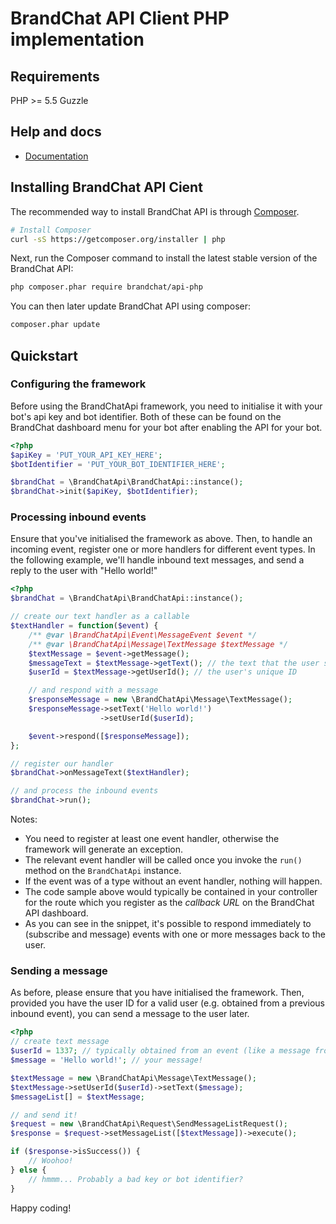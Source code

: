 BrandChat API Client PHP implementation
=======================================

## Requirements

PHP >= 5.5
Guzzle

## Help and docs

- [Documentation](https://github.com/brandchat/api-documentation)

## Installing BrandChat API Cient

The recommended way to install BrandChat API is through
[Composer](http://getcomposer.org).

```bash
# Install Composer
curl -sS https://getcomposer.org/installer | php
```

Next, run the Composer command to install the latest stable version of the BrandChat API:

```bash
php composer.phar require brandchat/api-php
```

You can then later update BrandChat API using composer:

```bash
composer.phar update
```

## Quickstart

### Configuring the framework

Before using the BrandChatApi framework, you need to initialise it with your bot's api key and bot identifier. Both of these can be found on the BrandChat dashboard menu for your bot after enabling the API for your bot.

```php
<?php
$apiKey = 'PUT_YOUR_API_KEY_HERE';
$botIdentifier = 'PUT_YOUR_BOT_IDENTIFIER_HERE';

$brandChat = \BrandChatApi\BrandChatApi::instance();
$brandChat->init($apiKey, $botIdentifier);
```

### Processing inbound events

Ensure that you've initialised the framework as above. Then, to handle an incoming event, register one or more handlers for different event types. In the following example, we'll handle inbound text messages, and send a reply to the user with "Hello world!" 

```php
<?php
$brandChat = \BrandChatApi\BrandChatApi::instance();

// create our text handler as a callable
$textHandler = function($event) {
    /** @var \BrandChatApi\Event\MessageEvent $event */
    /** @var \BrandChatApi\Message\TextMessage $textMessage */
    $textMessage = $event->getMessage();
    $messageText = $textMessage->getText(); // the text that the user sent in!
    $userId = $textMessage->getUserId(); // the user's unique ID

    // and respond with a message
    $responseMessage = new \BrandChatApi\Message\TextMessage();
    $responseMessage->setText('Hello world!')
                    ->setUserId($userId);

    $event->respond([$responseMessage]);
};

// register our handler
$brandChat->onMessageText($textHandler);

// and process the inbound events
$brandChat->run();
```

Notes:

* You need to register at least one event handler, otherwise the framework will generate an exception.
* The relevant event handler will be called once you invoke the `run()` method on the `BrandChatApi` instance.
* If the event was of a type without an event handler, nothing will happen.
* The code sample above would typically be contained in your controller for the route which you register as the *callback URL* on the BrandChat API dashboard.
* As you can see in the snippet, it's possible to respond immediately to (subscribe and message) events with one or more messages back to the user.

### Sending a message

As before, please ensure that you have initialised the framework. Then, provided you have the user ID for a valid user (e.g. obtained from a previous inbound event), you can send a message to the user later.

```php
<?php
// create text message
$userId = 1337; // typically obtained from an event (like a message from a user)
$message = 'Hello world!'; // your message!

$textMessage = new \BrandChatApi\Message\TextMessage();
$textMessage->setUserId($userId)->setText($message);
$messageList[] = $textMessage;

// and send it!
$request = new \BrandChatApi\Request\SendMessageListRequest();
$response = $request->setMessageList([$textMessage])->execute();

if ($response->isSuccess()) {
    // Woohoo!
} else {
    // hmmm... Probably a bad key or bot identifier?
}
```

Happy coding!
